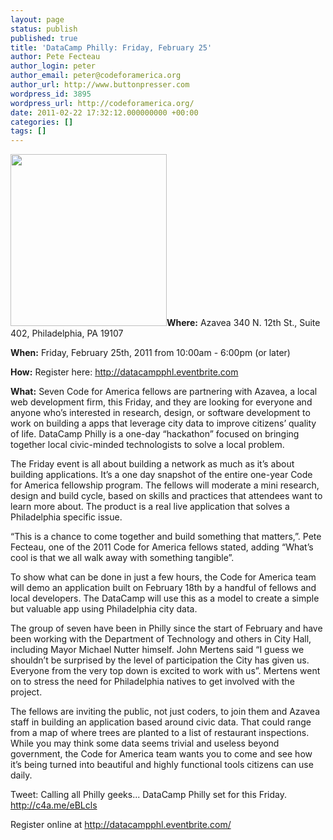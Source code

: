 ```yaml
---
layout: page
status: publish
published: true
title: 'DataCamp Philly: Friday, February 25'
author: Pete Fecteau
author_login: peter
author_email: peter@codeforamerica.org
author_url: http://www.buttonpresser.com
wordpress_id: 3895
wordpress_url: http://codeforamerica.org/
date: 2011-02-22 17:32:12.000000000 +00:00
categories: []
tags: []
---
```

<strong><a href="http://datacampphl.eventbrite.com"><img class="alignright size-full wp-image-3897" title="liberty bell stamp" src="http://codeforamerica.org/wp-content/uploads/2011/02/liberty-bell-stamp.bmp" alt="" width="250" height="275" /></a>Where:</strong>
Azavea
340 N. 12th St., Suite 402, Philadelphia, PA 19107

<strong>When:</strong>
Friday, February 25th, 2011 from 10:00am - 6:00pm (or later)

<strong>How:</strong>
Register here: <a href="http://datacampphl.eventbrite.com">http://datacampphl.eventbrite.com</a>

<strong>What:</strong>
Seven  Code for America fellows are partnering with Azavea, a local web  development firm, this Friday, and they are looking for everyone and  anyone who’s interested in research, design, or software development to  work on building a apps that leverage city data to improve citizens’  quality of life. DataCamp Philly is a one-day “hackathon” focused on  bringing together local civic-minded technologists to solve a local  problem.

The  Friday event is all about building a network as much as it’s about  building applications. It’s a one day snapshot of the entire one-year  Code for America fellowship program. The fellows will moderate a mini  research, design and build cycle, based on skills and practices that  attendees want to learn more about. The product is a real live  application that solves a Philadelphia specific issue.

“This is a chance to come together and build something that matters,”. Pete Fecteau, one of the 2011 Code for America fellows stated,  adding “What’s cool is that we all walk away with something tangible”.

To  show what can be done in just a few hours, the Code for America team  will demo an application built on February 18th by a handful of fellows  and local developers. The DataCamp will use this as a model to create a  simple but valuable app using Philadelphia city data.

The  group of seven have been in Philly since the start of February and have  been working with the Department of Technology and others in City Hall,  including Mayor Michael Nutter himself. John Mertens said “I guess we  shouldn’t be surprised by the level of participation the City has given  us. Everyone from the very top down is excited to work with us”. Mertens  went on to stress the need for Philadelphia natives to get involved  with the project.

The  fellows are inviting the public, not just coders, to join them and  Azavea staff in building an application based around civic data. That  could range from a map of where trees are planted to a list of  restaurant inspections. While you may think some data seems trivial and  useless beyond government, the Code for America team wants you to come  and see how it’s being turned into beautiful and highly functional tools  citizens can use daily.

Tweet: Calling all Philly geeks... DataCamp Philly set for this Friday. <a href="http://c4a.me/eBLcls">http://c4a.me/eBLcls</a>

Register online at <a href="http://datacampphl.eventbrite.com/">http://datacampphl.eventbrite.com/</a>
